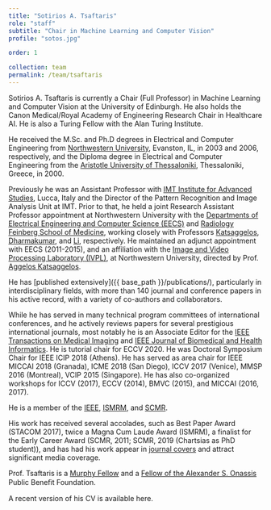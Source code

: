 ```yaml
---
title: "Sotirios A. Tsaftaris"
role: "staff"
subtitle: "Chair in Machine Learning and Computer Vision"
profile: "sotos.jpg"

order: 1

collection: team
permalink: /team/tsaftaris
---
```

Sotirios A. Tsaftaris is currently a Chair (Full Professor) in Machine Learning
and Computer Vision at the University of Edinburgh. He also holds the Canon
Medical/Royal Academy of Engineering Research Chair in Healthcare AI. He is also
a Turing Fellow with the Alan Turing Institute.

He received the M.Sc. and Ph.D degrees in Electrical and Computer Engineering
from [Northwestern University](http://www.northwestern.edu/), Evanston, IL, in
2003 and 2006, respectively, and the Diploma degree in Electrical and Computer
Engineering from the [Aristotle University of
Thessaloniki](http://ee.auth.gr/en), Thessaloniki, Greece, in 2000.

Previously he was an Assistant Professor with [IMT Institute for Advanced
Studies](http://prian.imtlucca.it/), Lucca, Italy and the Director of the
Pattern Recognition and Image Analysis Unit at IMT. Prior to that, he held a
joint Research Assistant Professor appointment at Northwestern University with
the [Departments of Electrical Engineering and Computer Science
(EECS)](http://www.eecs.northwestern.edu/) and [Radiology Feinberg School of
Medicine](http://www.radiology.northwestern.edu/), working closely with
Professors [Katsaggelos](http://ivpl.eecs.northwestern.edu/user/AKatsaggelos),
[Dharmakumar](http://www.cedars-sinai.edu/Research-and-Education/Research-Labs/Dharmakumar-Lab/),
and
[Li](http://www.cedars-sinai.edu/Research-and-Education/Research-Labs/Li-Lab/),
respectively. He maintained an adjunct appointment with EECS (2011-2015), and an
affiliation with the [Image and Video Processing Laboratory
(IVPL)](http://ivpl.eecs.northwestern.edu/), at Northwestern University,
directed by Prof. [Aggelos
Katsaggelos](http://ivpl.eecs.northwestern.edu/user/AKatsaggelos).

He has [published extensively]({{ base_path }}/publications/), particularly in
interdisciplinary fields, with more than 140 journal and conference papers in
his active record, with a variety of co-authors and collaborators.

While he has served in many technical program committees of international
conferences, and he actively reviews papers for several prestigious
international journals, most notably he is an Associate Editor for the [IEEE
Transactions on Medical
Imaging](http://https//ieee-tmi.org/editorial-board/associate-editors.asp) and
[IEEE Journal of Biomedical and Health
Informatics](http://jbhi.embs.org/editorial-board/associate-editors/). He is
tutorial chair for ECCV 2020. He was Doctoral Symposium Chair for IEEE ICIP 2018
(Athens). He has served as area chair for IEEE MICCAI 2018 (Granada), ICME 2018
(San Diego), ICCV 2017 (Venice), MMSP 2016 (Montreal), VCIP 2015 (Singapore). He
has also co-organized workshops for ICCV (2017), ECCV (2014), BMVC (2015), and
MICCAI (2016, 2017).

He is a member of the [IEEE](http://www.ieee.org/),
[ISMRM](http://www.ismrm.org/), and [SCMR](http://www.scmr.org/).

His work has received several accolades, such as Best Paper Award (STACOM 2017),
twice a Magna Cum Laude Award (ISMRM), a finalist for the Early Career Award
(SCMR, 2011; SCMR, 2019 (Chartsias as PhD student)), and has had his work appear
in [journal
covers](http://ieeexplore.ieee.org/xpl/tocresult.jsp?isnumber=5753066) and
attract significant media coverage.

Prof. Tsaftaris is a [Murphy
Fellow](http://www.mccormick.northwestern.edu/students/graduate/fellowships-internships/)
and a [Fellow of the Alexander S. Onassis](http://www.onassis.gr/en/) Public
Beneﬁt Foundation.

A recent version of his CV is available here.
